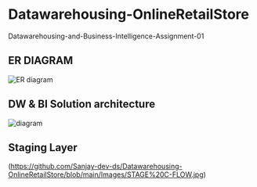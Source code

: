 # Datawarehousing-OnlineRetailStore
Datawarehousing-and-Business-Intelligence-Assignment-01

## ER DIAGRAM

![ER diagram](https://github.com/Sanjay-dev-ds/Datawarehousing-OnlineRetailStore/blob/main/Images/ER.png)


## DW & BI Solution architecture


![diagram](https://github.com/Sanjay-dev-ds/Datawarehousing-OnlineRetailStore/blob/main/Images/solution.drawio.png)



## Staging Layer
(https://github.com/Sanjay-dev-ds/Datawarehousing-OnlineRetailStore/blob/main/Images/STAGE%20C-FLOW.jpg)

